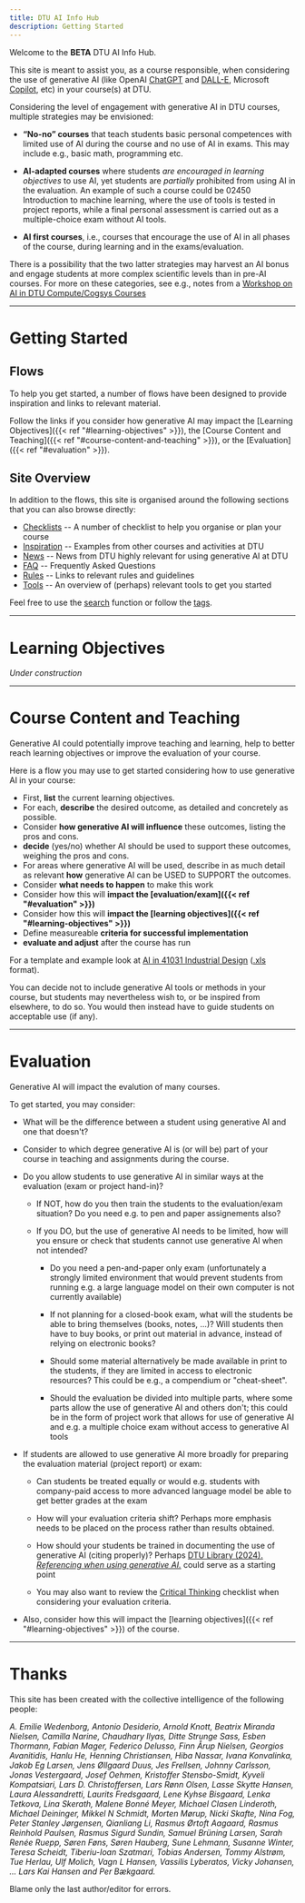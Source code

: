 ```yaml
---
title: DTU AI Info Hub
description: Getting Started
---
```


Welcome to the **BETA** DTU AI Info Hub. 

This site is meant to assist you, as a course responsible, when considering the use of 
generative AI (like OpenAI [ChatGPT](https://chat.openai.com/) and [DALL-E](https://openai.com/dall-e-3), 
Microsoft [Copilot](https://copilot.microsoft.com/), etc) in your course(s) at DTU.

Considering the level of engagement with generative AI in DTU courses, multiple strategies may be  envisioned:

* **“No-no” courses** that teach students basic personal competences
  with limited use of AI during the course and no use of AI in exams.
  This may include e.g., basic math, programming etc.

* **AI-adapted courses** where students _are encouraged in learning
  objectives_ to use AI, yet students are _partially_ prohibited from
  using AI in the evaluation. An example of such a course could be
  02450 Introduction to machine learning,
  where the use of tools is tested in project reports, while a final
  personal assessment is carried out as a multiple-choice exam without
  AI tools.

* **AI first courses**, i.e., courses that encourage the use of AI in
  all phases of the course, during learning and in the exams/evaluation.

There is a possibility that the two latter strategies may harvest an AI bonus 
and engage students at more complex scientific levels than in pre-AI courses. 
For more on these categories, see e.g., notes from a 
[Workshop on AI in DTU Compute/Cogsys Courses](inspiration/cogsys-ai-workshop)

----

# Getting Started

## Flows

To help you get started, a number of flows have been designed to provide inspiration and
links to relevant material. 

Follow the links if you consider how generative AI may impact 
the [Learning Objectives]({{< ref "#learning-objectives" >}}),
the [Course Content and Teaching]({{< ref "#course-content-and-teaching" >}}),
or the [Evaluation]({{< ref "#evaluation" >}}).

## Site Overview

In addition to the flows, this site is organised around the following sections that you can also browse directly:

* [Checklists](checklists/) -- A number of checklist to help you organise or plan your course
* [Inspiration](inspiration/) -- Examples from other courses and activities at DTU
* [News](news/) -- News from DTU highly relevant for using generative AI at DTU
* [FAQ](faq/) -- Frequently Asked Questions
* [Rules](rules/) -- Links to relevant rules and guidelines
* [Tools](tools/) -- An overview of (perhaps) relevant tools to get you started

Feel free to use the [search](search/) function or follow the [tags](tags/).

----

# Learning Objectives

_Under construction_

----

# Course Content and Teaching

Generative AI could potentially improve teaching and learning, help to better reach learning objectives or 
improve the evaluation of your course.

Here is a flow you may use to get started considering how to use generative AI in your course:

* First, **list** the current learning objectives.
* For each, **describe** the desired outcome, as detailed and concretely as possible.
* Consider **how generative AI will influence** these outcomes, listing the pros and cons.
* **decide** (yes/no) whether AI should be used to support these outcomes, weighing the pros and cons.
* For areas where generative AI will be used, describe in as much detail as relevant **how** generative AI can be USED to SUPPORT the outcomes.
* Consider **what needs to happen** to make this work
* Consider how this will **impact the [evaluation/exam]({{< ref "#evaluation" >}})**
* Consider how this will **impact the [learning objectives]({{< ref "#learning-objectives" >}})**
* Define measureable **criteria for successful implementation**
* **evaluate and adjust** after the course has run

For a template and example look at [AI in 41031 Industrial Design](/inspiration/AI_Course_Implementation_Planner_V1.pdf) 
([.xls](/inspiration/AI_Course_Implementation_Planner_V1.xls) format).

You can decide not to include generative AI tools or methods in your course, but students may nevertheless 
wish to, or be inspired from elsewhere, to do so. You would then instead have to guide students on acceptable use (if any).

----

# Evaluation

Generative AI will impact the evalution of many courses. 

To get started, you may consider:

* What will be the difference between a student using generative AI and one that doesn't?

* Consider to which degree generative AI is (or will be) part of your course in teaching and assignments during the course.

* Do you allow students to use generative AI in similar ways at the evaluation (exam or project hand-in)?

  * If NOT, how do you then train the students to the evaluation/exam situation? Do you need e.g. to pen and paper
    assignements also?

  * If you DO, but the use of generative AI needs to be limited, how will you ensure or check that students
    cannot use generative AI when not intended?

    * Do you need a pen-and-paper only exam (unfortunately a strongly limited environment that would prevent 
      students from running e.g. a large language model on their own computer is not currently available)

    * If not planning for a closed-book exam, what will the students be able to bring themselves (books, notes, ...)? 
      Will students then have to buy books, or print out material in advance, instead of relying on electronic books?

    * Should some material alternatively be made available in print to the students, if they are limited 
      in access to electronic resources? This could be e.g., a compendium or "cheat-sheet".

    * Should the evaluation be divided into multiple parts, where some parts allow the use of generative AI and others don't;
      this could be in the form of project work that allows for use of generative AI and e.g. a multiple choice
      exam without access to generative AI tools

* If students are allowed to use generative AI more broadly for preparing the evaluation material (project report) or exam:

  * Can students be treated equally or would e.g. students with company-paid access to more advanced language model
    be able to get better grades at the exam

  * How will your evaluation criteria shift? Perhaps more emphasis needs to be placed on the process rather 
    than results obtained.

  * How should your students be trained in documenting the use of generative AI (citing properly)?
    Perhaps [DTU Library (2024). _Referencing when using generative AI._](https://www.bibliotek.dtu.dk/en/publishing/reference-management/kunstig-intelligens) could serve as a starting point

  * You may also want to review the [Critical Thinking](/checklists/critical_thinking) checklist when
    considering your evaluation criteria.

* Also, consider how this will impact the [learning objectives]({{< ref "#learning-objectives" >}}) of the course.

----

# Thanks

This site has been created with the collective intelligence of the following people:

_A. Emilie Wedenborg,
Antonio Desiderio,
Arnold Knott,
Beatrix Miranda Nielsen,
Camilla Narine,
Chaudhary Ilyas,
Ditte Strunge Sass,
Esben Thormann,
Fabian Mager,
Federico Delusso,
Finn Årup Nielsen,
Georgios Avanitidis,
Hanlu He,
Henning Christiansen,
Hiba Nassar,
Ivana Konvalinka,
Jakob Eg Larsen,
Jens Øllgaard Duus,
Jes Frellsen,
Johnny Carlsson,
Jonas Vestergaard,
Josef Oehmen,
Kristoffer Stensbo-Smidt,
Kyveli Kompatsiari,
Lars D. Christoffersen,
Lars Rønn Olsen,
Lasse Skytte Hansen,
Laura Alessandretti,
Laurits Fredsgaard,
Lene Kyhse Bisgaard,
Lenka Tetkova,
Lina Skerath,
Malene Bonné Meyer,
Michael Clasen Linderoth,
Michael Deininger,
Mikkel N Schmidt,
Morten Mørup,
Nicki Skafte,
Nina Fog,
Peter Stanley Jørgensen,
Qianliang Li,
Rasmus Ørtoft Aagaard,
Rasmus Reinhold Paulsen,
Rasmus Sigurd Sundin,
Samuel Brüning Larsen,
Sarah Renée Ruepp,
Søren Føns,
Søren Hauberg,
Sune Lehmann,
Susanne Winter,
Teresa Scheidt,
Tiberiu-Ioan Szatmari,
Tobias Andersen,
Tommy Alstrøm,
Tue Herlau,
Ulf Molich,
Vagn L Hansen,
Vassilis Lyberatos,
Vicky Johansen,
... Lars Kai Hansen and Per Bækgaard._

Blame only the last author/editor for errors.

